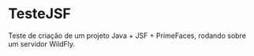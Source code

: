 # TesteJSF
Teste de criação de um projeto Java + JSF + PrimeFaces, rodando sobre um servidor WildFly.
